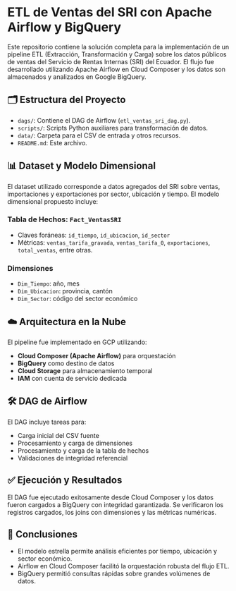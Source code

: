 # ETL de Ventas del SRI con Apache Airflow y BigQuery

Este repositorio contiene la solución completa para la implementación de un pipeline ETL (Extracción, Transformación y Carga) sobre los datos públicos de ventas del Servicio de Rentas Internas (SRI) del Ecuador. El flujo fue desarrollado utilizando Apache Airflow en Cloud Composer y los datos son almacenados y analizados en Google BigQuery.

## 🗂 Estructura del Proyecto

- `dags/`: Contiene el DAG de Airflow (`etl_ventas_sri_dag.py`).
- `scripts/`: Scripts Python auxiliares para transformación de datos.
- `data/`: Carpeta para el CSV de entrada y otros recursos.
- `README.md`: Este archivo.

## 📊 Dataset y Modelo Dimensional

El dataset utilizado corresponde a datos agregados del SRI sobre ventas, importaciones y exportaciones por sector, ubicación y tiempo. El modelo dimensional propuesto incluye:

### Tabla de Hechos: `Fact_VentasSRI`
- Claves foráneas: `id_tiempo`, `id_ubicacion`, `id_sector`
- Métricas: `ventas_tarifa_gravada`, `ventas_tarifa_0`, `exportaciones`, `total_ventas`, entre otras.

### Dimensiones
- `Dim_Tiempo`: año, mes
- `Dim_Ubicacion`: provincia, cantón
- `Dim_Sector`: código del sector económico

## ☁️ Arquitectura en la Nube

El pipeline fue implementado en GCP utilizando:
- **Cloud Composer (Apache Airflow)** para orquestación
- **BigQuery** como destino de datos
- **Cloud Storage** para almacenamiento temporal
- **IAM** con cuenta de servicio dedicada

## 🛠 DAG de Airflow

El DAG incluye tareas para:
- Carga inicial del CSV fuente
- Procesamiento y carga de dimensiones
- Procesamiento y carga de la tabla de hechos
- Validaciones de integridad referencial

## ✅ Ejecución y Resultados

El DAG fue ejecutado exitosamente desde Cloud Composer y los datos fueron cargados a BigQuery con integridad garantizada. Se verificaron los registros cargados, los joins con dimensiones y las métricas numéricas.

## 📌 Conclusiones

- El modelo estrella permite análisis eficientes por tiempo, ubicación y sector económico.
- Airflow en Cloud Composer facilitó la orquestación robusta del flujo ETL.
- BigQuery permitió consultas rápidas sobre grandes volúmenes de datos.

